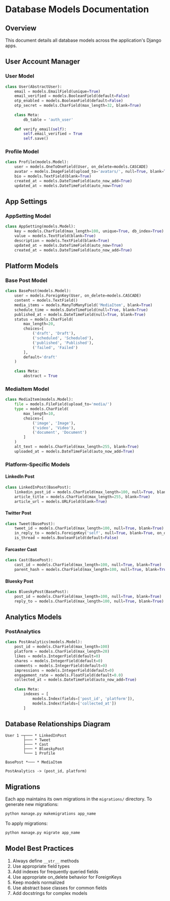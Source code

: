 # Database Models Documentation

## Overview

This document details all database models across the application's Django apps.

## User Account Manager

### User Model
```python
class User(AbstractUser):
    email = models.EmailField(unique=True)
    email_verified = models.BooleanField(default=False)
    otp_enabled = models.BooleanField(default=False)
    otp_secret = models.CharField(max_length=32, blank=True)
    
    class Meta:
        db_table = 'auth_user'
        
    def verify_email(self):
        self.email_verified = True
        self.save()
```

### Profile Model
```python
class Profile(models.Model):
    user = models.OneToOneField(User, on_delete=models.CASCADE)
    avatar = models.ImageField(upload_to='avatars/', null=True, blank=True)
    bio = models.TextField(blank=True)
    created_at = models.DateTimeField(auto_now_add=True)
    updated_at = models.DateTimeField(auto_now=True)
```

## App Settings

### AppSetting Model
```python
class AppSetting(models.Model):
    key = models.CharField(max_length=100, unique=True, db_index=True)
    value = models.TextField(blank=True)
    description = models.TextField(blank=True)
    updated_at = models.DateTimeField(auto_now=True)
    created_at = models.DateTimeField(auto_now_add=True)
```

## Platform Models

### Base Post Model
```python
class BasePost(models.Model):
    user = models.ForeignKey(User, on_delete=models.CASCADE)
    content = models.TextField()
    media_items = models.ManyToManyField('MediaItem', blank=True)
    schedule_time = models.DateTimeField(null=True, blank=True)
    published_at = models.DateTimeField(null=True, blank=True)
    status = models.CharField(
        max_length=20,
        choices=[
            ('draft', 'Draft'),
            ('scheduled', 'Scheduled'),
            ('published', 'Published'),
            ('failed', 'Failed')
        ],
        default='draft'
    )
    
    class Meta:
        abstract = True
```

### MediaItem Model
```python
class MediaItem(models.Model):
    file = models.FileField(upload_to='media/')
    type = models.CharField(
        max_length=10,
        choices=[
            ('image', 'Image'),
            ('video', 'Video'),
            ('document', 'Document')
        ]
    )
    alt_text = models.CharField(max_length=255, blank=True)
    uploaded_at = models.DateTimeField(auto_now_add=True)
```

### Platform-Specific Models

#### LinkedIn Post
```python
class LinkedInPost(BasePost):
    linkedin_post_id = models.CharField(max_length=100, null=True, blank=True)
    article_title = models.CharField(max_length=255, blank=True)
    article_url = models.URLField(blank=True)
```

#### Twitter Post
```python
class Tweet(BasePost):
    tweet_id = models.CharField(max_length=100, null=True, blank=True)
    in_reply_to = models.ForeignKey('self', null=True, blank=True, on_delete=models.SET_NULL)
    is_thread = models.BooleanField(default=False)
```

#### Farcaster Cast
```python
class Cast(BasePost):
    cast_id = models.CharField(max_length=100, null=True, blank=True)
    parent_hash = models.CharField(max_length=100, null=True, blank=True)
```

#### Bluesky Post
```python
class BlueskyPost(BasePost):
    post_id = models.CharField(max_length=100, null=True, blank=True)
    reply_to = models.CharField(max_length=100, null=True, blank=True)
```

## Analytics Models

### PostAnalytics
```python
class PostAnalytics(models.Model):
    post_id = models.CharField(max_length=100)
    platform = models.CharField(max_length=20)
    likes = models.IntegerField(default=0)
    shares = models.IntegerField(default=0)
    comments = models.IntegerField(default=0)
    impressions = models.IntegerField(default=0)
    engagement_rate = models.FloatField(default=0.0)
    collected_at = models.DateTimeField(auto_now_add=True)
    
    class Meta:
        indexes = [
            models.Index(fields=['post_id', 'platform']),
            models.Index(fields=['collected_at'])
        ]
```

## Database Relationships Diagram

```
User 1 ─┬─── * LinkedInPost
        ├─── * Tweet
        ├─── * Cast
        ├─── * BlueskyPost
        └─── 1 Profile

BasePost *─── * MediaItem

PostAnalytics -> (post_id, platform)
```

## Migrations

Each app maintains its own migrations in the `migrations/` directory. To generate new migrations:

```bash
python manage.py makemigrations app_name
```

To apply migrations:

```bash
python manage.py migrate app_name
```

## Model Best Practices

1. Always define `__str__` methods
2. Use appropriate field types
3. Add indexes for frequently queried fields
4. Use appropriate on_delete behavior for ForeignKeys
5. Keep models normalized
6. Use abstract base classes for common fields
7. Add docstrings for complex models
